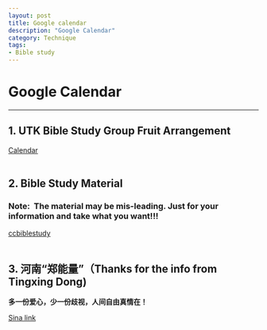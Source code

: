 ```yaml
--- 
layout: post
title: Google calendar
description: "Google Calendar"
category: Technique
tags: 
- Bible study 
---
```




# Google Calendar

----------------

## 1. UTK Bible Study Group Fruit Arrangement<br>

[Calendar](https://www.google.com/calendar/embed?src=sjsprecious%40gmail.com&ctz=America/New_York)<br><br>

## 2. Bible Study Material<br>

### **Note:** &nbsp;The material may be mis-leading. Just for your information and take what you want!!!<br>

[ccbiblestudy](http://www.ccbiblestudy.org/index-T.htm)<br><br>

## 3. 河南“郑能量”（Thanks for the info from Tingxing Dong)<br>

**多一份爱心，少一份歧视，人间自由真情在！**<br>

[Sina link](http://henan.sina.com.cn/news/s/2013-01-29/0711-49502.html)

